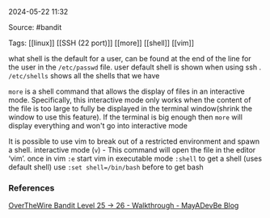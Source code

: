 
2024-05-22 11:32

Source:  #bandit

Tags: [[linux]] [[SSH (22 port)]] [[more]] [[shell]] [[vim]]

what shell is the default for a user, can be found at the end of the line for the user in the `/etc/passwd` file. user default shell is shown when using ssh .
`/etc/shells` shows all the shells that we have 

`more` is a shell command that allows the display of files in an interactive mode. Specifically, this interactive mode only works when the content of the file is too large to fully be displayed in the terminal window(shrink the window to use this feature). If the terminal is big enough then `more` will display everything and won't go into  interactive mode

It is possible to use vim to break out of a restricted environment and spawn a shell. 
interactive mode (`v`) - This command will open the file in the editor ‘vim’. 
once in vim 
	`:e` start vim in executable mode
	`:shell` to get a shell (uses default shell) use `:set shell=/bin/bash` before to get bash 

### References
[OverTheWire Bandit Level 25 -> 26 - Walkthrough - MayADevBe Blog](https://mayadevbe.me/posts/overthewire/bandit/level26/)